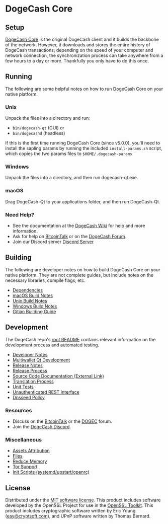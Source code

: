 DogeCash Core
=============

Setup
---------------------
[DogeCash Core](http://dogec.io/wallet) is the original DogeCash client and it builds the backbone of the network. However, it downloads and stores the entire history of DogeCash transactions; depending on the speed of your computer and network connection, the synchronization process can take anywhere from a few hours to a day or more. Thankfully you only have to do this once.

Running
---------------------
The following are some helpful notes on how to run DogeCash Core on your native platform.

### Unix

Unpack the files into a directory and run:

- `bin/dogecash-qt` (GUI) or
- `bin/dogecashd` (headless)

If this is the first time running DogeCash Core (since v5.0.0), you'll need to install the sapling params by running the included `install-params.sh` script, which copies the two params files to `$HOME/.dogecash-params`

### Windows

Unpack the files into a directory, and then run dogecash-qt.exe.

### macOS

Drag DogeCash-Qt to your applications folder, and then run DogeCash-Qt.

### Need Help?

* See the documentation at the [DogeCash Wiki](https://github.com/dogecash/dogecash/wiki)
for help and more information.
* Ask for help on [BitcoinTalk](https://bitcointalk.org/index.php?topic=1262920.0) or on the [DogeCash Forum](http://forum.dogec.io/).
* Join our Discord server [Discord Server](https://discord.dogec.io)

Building
---------------------
The following are developer notes on how to build DogeCash Core on your native platform. They are not complete guides, but include notes on the necessary libraries, compile flags, etc.

- [Dependencies](dependencies.md)
- [macOS Build Notes](build-osx.md)
- [Unix Build Notes](build-unix.md)
- [Windows Build Notes](build-windows.md)
- [Gitian Building Guide](gitian-building.md)

Development
---------------------
The DogeCash repo's [root README](/README.md) contains relevant information on the development process and automated testing.

- [Developer Notes](developer-notes.md)
- [Multiwallet Qt Development](multiwallet-qt.md)
- [Release Notes](release-notes.md)
- [Release Process](release-process.md)
- [Source Code Documentation (External Link)](https://www.fuzzbawls.pw/dogecash/doxygen/)
- [Translation Process](translation_process.md)
- [Unit Tests](unit-tests.md)
- [Unauthenticated REST Interface](REST-interface.md)
- [Dnsseed Policy](dnsseed-policy.md)

### Resources
* Discuss on the [BitcoinTalk](https://bitcointalk.org/index.php?topic=1262920.0) or the [DOGEC](http://forum.dogec.io/) forum.
* Join the [DogeCash Discord](https://discord.dogec.io).

### Miscellaneous
- [Assets Attribution](assets-attribution.md)
- [Files](files.md)
- [Reduce Memory](reduce-memory.md)
- [Tor Support](tor.md)
- [Init Scripts (systemd/upstart/openrc)](init.md)

License
---------------------
Distributed under the [MIT software license](/COPYING).
This product includes software developed by the OpenSSL Project for use in the [OpenSSL Toolkit](https://www.openssl.org/). This product includes
cryptographic software written by Eric Young ([eay@cryptsoft.com](mailto:eay@cryptsoft.com)), and UPnP software written by Thomas Bernard.
